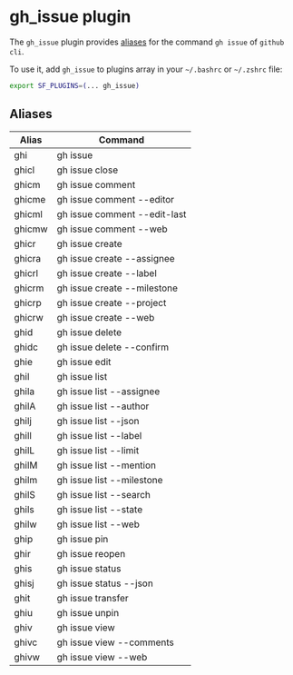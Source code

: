 # gh_issue plugin

The `gh_issue` plugin provides [aliases](#aliases) for the command `gh issue` of `github cli`.

To use it, add `gh_issue` to plugins array in your `~/.bashrc` or `~/.zshrc` file:

```sh
export SF_PLUGINS=(... gh_issue)
```

## Aliases

| Alias  | Command                      |
| ------ | ---------------------------- |
| ghi    | gh issue                     |
| ghicl  | gh issue close               |
| ghicm  | gh issue comment             |
| ghicme | gh issue comment --editor    |
| ghicml | gh issue comment --edit-last |
| ghicmw | gh issue comment --web       |
| ghicr  | gh issue create              |
| ghicra | gh issue create --assignee   |
| ghicrl | gh issue create --label      |
| ghicrm | gh issue create --milestone  |
| ghicrp | gh issue create --project    |
| ghicrw | gh issue create --web        |
| ghid   | gh issue delete              |
| ghidc  | gh issue delete --confirm    |
| ghie   | gh issue edit                |
| ghil   | gh issue list                |
| ghila  | gh issue list --assignee     |
| ghilA  | gh issue list --author       |
| ghilj  | gh issue list --json         |
| ghill  | gh issue list --label        |
| ghilL  | gh issue list --limit        |
| ghilM  | gh issue list --mention      |
| ghilm  | gh issue list --milestone    |
| ghilS  | gh issue list --search       |
| ghils  | gh issue list --state        |
| ghilw  | gh issue list --web          |
| ghip   | gh issue pin                 |
| ghir   | gh issue reopen              |
| ghis   | gh issue status              |
| ghisj  | gh issue status --json       |
| ghit   | gh issue transfer            |
| ghiu   | gh issue unpin               |
| ghiv   | gh issue view                |
| ghivc  | gh issue view --comments     |
| ghivw  | gh issue view --web          |
